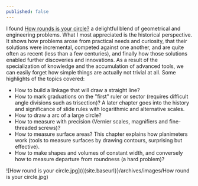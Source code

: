```yaml
---
published: false
---
```



I found [How rounds is your circle?](http://smile.amazon.com/How-Round-Your-Circle-Engineering/dp/0691149925/) a delightful blend of geometrical and engineering problems. What I most appreciated is the historical perspective. It shows how problems arose from practical needs and curiosity, that their solutions were incremental, competed against one another, and are quite often as recent (less than a few centuries), and finally how those solutions enabled further discoveries and innovations. As a result of the specialization of knowledge and the accumulation of advanced tools, we can easily forget how simple things are actually not trivial at all.
Some highlights of the topics covered:

* How to build a linkage that will draw a straight line? 
* How to mark graduations on the "first" ruler or sector (requires difficult angle divisions such as trisection)? A later chapter goes into the history and significance of slide rules with logarithmic and alternative scales.
* How to draw a arc of a large circle?
* How to measure with precision (Vernier scales, magnifiers and fine-threaded screws)?
* How to measure surface areas? This chapter explains how planimeters work (tools to measure surfaces by drawing contours, surprising but effective).
* How to make shapes and volumes of constant width, and conversely how to measure departure from roundness (a hard problem)?

![How round is your circle.jpg]({{site.baseurl}}/archives/images/How round is your circle.jpg)

